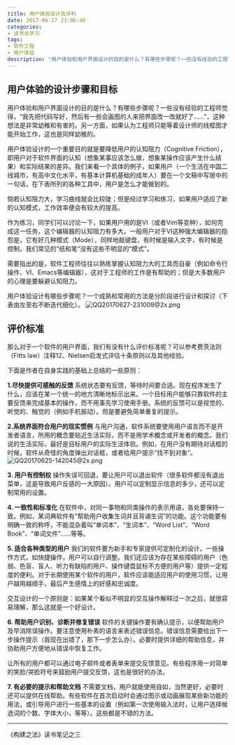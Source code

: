 ```yaml
---
title: 用户体验设计及评判
date: 2017-06-27 23:06:40
categories:
- 读书与学习
tags:
- 软件工程
- 用户体验
description: "用户体验和用户界面设计的目的是什么？有哪些步骤呢？一些没有经验的工程师觉得，“我先把代码写好，然后有一些会画图的人来把界面改一改就好了……”，这种想法是非常幼稚和有害的。另一方面，如果认为工程师只能等着设计师的线框图才能开始工作，这也是同样幼稚的。"
---
```


## 用户体验的设计步骤和目标

用户体验和用户界面设计的目的是什么？有哪些步骤呢？一些没有经验的工程师觉得，“我先把代码写好，然后有一些会画图的人来把界面改一改就好了……”，这种想法是非常幼稚和有害的。另一方面，如果认为工程师只能等着设计师的线框图才能开始工作，这也是同样幼稚的。

用户体验设计的一个重要目的就是要降低用户的认知阻力（Cognitive Friction），即用户对于软件界面的认知（想象某事应该怎么做，想象某操作应该产生什么结果）和实际结果的差异。我们来看一个具体的例子，如果用户（一个生活在中国二线城市，有高中文化水平，有基本计算机基础的成年人）要在一个文稿中写居中的一句话，在下表所列的各种工具中，用户是怎么才能做到的。

倘若认知阻力大，学习曲线就会比较陡；但是经过学习和练习，如果用户适应了新的认知模式，工作效率便会有较大的提高。

作为练习，同学们可以讨论一下，如果用户用的是VI（或者Vim等变种），如何完成这一任务，这个编辑器的认知阻力有多大。一般用户对于VI这种强大编辑器的抱怨是，它有好几种模式（Mode），同样地敲键盘，有时候是输入文字，有时候是控制，我们常见的“纸和笔”没有这些不明显的“模式”。

需要指出的是，软件工程师往往以熟练掌握认知阻力大的工具而自豪（例如命令行操作、VI、Emacs等编辑器），这对于工程师的工作是有帮助的；但是大多数用户的心理是要躲避认知阻力。

用户体验设计有哪些步骤呢？一个成熟和常用的方法是分阶段进行设计和探讨（下表由左至右不断迭代细化）。
![QQ20170627-231009@2x.png](//ww4.sinaimg.cn/large/006tNc79ly1g5d8fp7v0oj30yg0hr7fx.jpg)

## 评价标准

那么对于一个软件的用户界面，我们有没有什么评价标准呢？可以参考费茨法则（Fitts law）注释12、Nielsen启发式评估十条原则以及其他经验。

下面是作者在自身实践的基础上总结的一些原则：

**1.尽快提供可感触的反馈**
系统状态要有反馈，等待时间要合适。现在程序发生了什么，应该在某一个统一的地方清晰地标示出来。一个目标用户能够只靠软件的主要反馈来完成基本的操作，而不用事先学习使用手册。系统的反馈可以是视觉的、听觉的、触觉的（例如手机振动）。但是要避免简单重复的提示。

**2.系统界面符合用户的现实惯例**
与用户沟通，软件系统要使用用户语言而不是开发者语言，所用的概念要贴近生活实际，而不是用学术概念或开发者的概念。我们说的生活实际，最好是目标用户的实际生活体验。例如，在用户没有期待对话框的时候，软件从奇怪的角度弹出对话框，或者给用户提示“找不到对象”。
![QQ20170625-142045@2x.png](//ww2.sinaimg.cn/large/006tNc79ly1g5d8frwlz3j30qk0bwwfw.jpg)

**3. 用户有控制权**
操作失误可回退，要让用户可以退出软件（很多软件都没有退出菜单，这是导致用户反感的一大原因）。用户可以定制显示信息的多少，还可以定制常用的设置。

**4. 一致性和标准化**
在软件中，对同一事物和同类操作的表示用语，各处要保持一致。例如，某词典软件有“帮助用户收集生词并且背诵生词”的功能。这个功能要有明确一致的称呼，不能混杂着叫“单词本”、“生词本”、“Word List”、“Word Book”、“单词文件”……等等。

**5. 适合各种类型的用户**
我们的软件要为新手和专家提供可定制化的设计。一些操作方式，如快捷操作，用户可以自行调整。我们还应该为存在某些障碍的用户（色弱、色盲、盲人、听力有缺陷的用户、操作键盘鼠标不方便的用户等）提供一定程度的便利。对于长期使用某个软件的用户，软件应该能适应用户的使用习惯，让用户越用越顺手，最后产生感情上的好感和忠诚度。

交互设计的一个原则是：如果某个看似不明显的交互操作解释过一次之后，就很容易理解，那么这就是一个好设计。

**6. 帮助用户识别、诊断并修复错误**
软件的关键操作要有确认提示，以便帮助用户及早消除误操作。要注意使用朴素的语言来表述错误信息。错误信息需要给出下一步操作提示（我现在出错了，那下一步怎么办）。必要时提供详细的帮助信息，并协助用户方便地从错误中恢复工作。

让所有的用户都可以通过电子邮件或者表单来提交反馈意见。有些程序用一对简单的笑脸/哭脸符号来鼓励用户提交反馈，这也是很好的办法。

**7. 有必要的提示和帮助文档**
不需要文档，用户就能使用自如，当然更好，必要时还可以提供在线帮助。有些软件在首次启动时会通过图示或动画展现某些新功能的用法，或引导用户进行一些基本的设置（例如第一次使用输入法时，让用户选择候选词的个数、字体大小，等等）。这些都是不错的方法。

***
《构建之法》读书笔记之三

